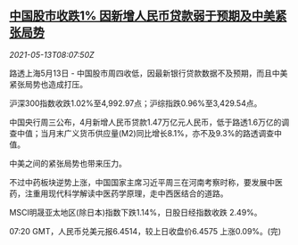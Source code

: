 <!--1620894664000-->
[中国股市收跌1% 因新增人民币贷款弱于预期及中美紧张局势](https://cn.reuters.com/article/china-stock-market-cen-loan-us-0513-idCNKBS2CU0NY)
------

<div><i>2021-05-13T08:07:50Z</i></div><p>路透上海5月13日 - 中国股市周四收低，因最新银行贷款数据不及预期，而且中美紧张局势也造成打压。</p><p>沪深300指数收跌1.02%至4,992.97点；沪综指跌0.96%至3,429.54点。</p><p>中国央行周三公布，4月新增人民币贷款1.47万亿元人民币，低于路透1.6万亿的调查中值；当月末广义货币供应量(M2)同比增长8.1%，亦不及9.3%的路透调查中值。</p><p>中美之间的紧张局势也带来压力。</p><p>不过中药板块逆势上涨，中国国家主席习近平周三在河南考察时称，要发展中医药，注重用现代科学解读中医药学原理，走中西医结合的道路。</p><p>MSCI明晟亚太地区(除日本)指数下跌1.14%，日股日经指数收跌 2.49%。</p><p>07:20 GMT，人民币兑美元报6.4514，较上日收盘价6.4575 上涨0.09%。(完)</p>
